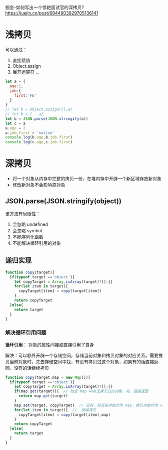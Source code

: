 掘金-如何写出一个惊艳面试官的深拷贝? https://juejin.cn/post/6844903929705136141 
# 浅拷贝
可以通过：
1. 直接赋值
1. Object.assign
2. 展开运算符 ...

```js
let a = {
  age:1,
  job:{
    first:'FE'
  }
}
// let b = Object.assign({},a)
// let b = {...a}
let b = JSON.parse(JSON.stringify(a))
let c = a 
a.age = 2
a.job.first = 'native'
console.log(b.age,b.job.first)
console.log(c.age,c.job.first)
```

# 深拷贝
- 将一个对象从内存中完整的拷贝一份，在堆内存中开辟一个新区域存放新对象
- 修改新对象不会影响原对象
## JSON.parse(JSON.stringify(object))
该方法有局限性：
1. 会忽略 undefined
2. 会忽略 symbol
3. 不能序列化函数
4. 不能解决循环引用的对象

## 递归实现
```js
function copy(target){
  if(typeof target =='object'){
    let copyTarget = Array.isArray(target)?[]:{}
    for(let item in target){
      copyTarget[item] = copy(target[item])
    }
    return copyTarget
  }else{
    return target
  }
}
```
### **解决循环引用问题**
**循环引用**：
对象的属性间接或直接引用了自身

解决：可以额外开辟一个存储空间，存储当前对象和拷贝对象的对应关系。需要拷贝当前对象时，先去存储空间中找，有没有拷贝过这个对象，如果有的话直接返回，没有的话继续拷贝

```js
function copy(target,map = new Map()){
  if(typeof target =='object'){
    let copyTarget = Array.isArray(target)?[]:{}
    if(map.get(target)){  // 检查 map 中有无拷贝过的对象，有，直接返回
      return map.get(target)
    }
    map.set(target, copyTarget)  // 没有，将当前对象作为 key，拷贝对象作为 value 进行存储
    for(let item in target){  //  继续拷贝
      copyTarget[item] = copy(target[item],map)
    }
    return copyTarget
  }else{
    return target
  }
}
```




